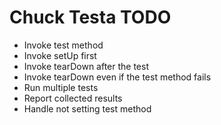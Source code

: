 # Chuck Testa TODO


* Invoke test method
* Invoke setUp first
* Invoke tearDown after the test
* Invoke tearDown even if the test method fails
* Run multiple tests
* Report collected results
* Handle not setting test method
